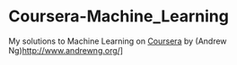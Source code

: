 # Coursera-Machine_Learning
My solutions to Machine Learning on [Coursera](https://www.coursera.org/learn/machine-learning/home/info) by (Andrew Ng)http://www.andrewng.org/]

